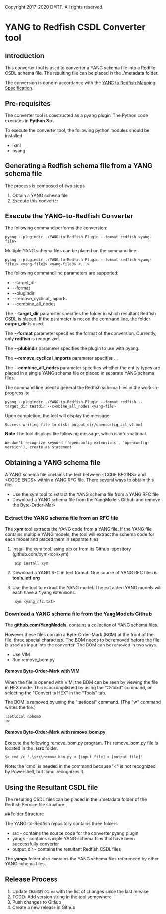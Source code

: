 Copyright 2017-2020 DMTF. All rights reserved.

# YANG to Redfish CSDL Converter tool

## Introduction

This converter tool is used to converter a YANG schema file into a Redfile CSDL schema file. The resulting file can be placed in the ./metadata folder.

The conversion is done in accordance with the [YANG to Redfish Mapping Specification](https://www.dmtf.org/sites/default/files/standards/documents/DSP0271_0.5.6.pdf).

## Pre-requisites

The converter tool is constructed as a pyang plugin. The Python code executes in **Python 3.x.**.

To execute the converter tool, the following python modules should be installed.

* lxml
* pyang

## Generating a Redfish schema file from a YANG schema file

The process is composed of two steps

1. Obtain a YANG schema file
2. Execute this converter

## Execute the YANG-to-Redfish Converter

The following command performs the conversion:

    pyang --plugindir ./YANG-to-Redfish-Plugin --format redfish <yang-file>

Multiple YANG schema files can be placed on the command line:
    
    pyang --plugindir ./YANG-to-Redfish-Plugin --format redfish <yang-file1> <yang-file2> <yang-file3> <...>

The following command line parameters are supported:

* --target\_dir
* --format
* --plugindir
* --remove\_cyclical\_imports
* --combine\_all\_nodes

The **--target\_dir** parameter specifies the folder in which resultant Redfish CSDL is placed.  If the parameter is not on the command line, the folder **output\_dir** is used.

The **--format** parameter specifies the format of the conversion. Currently, only **redfish** is recognized.

The **--plubindir** parameter specifies the plugin to use with pyang.

The **--remove\_cyclical\_imports** parameter specifies ...

The **--combine\_all\_nodes** parameter specifies whether the entity types are placed in a single YANG schema file or placed in separate YANG schema files.

The command line used to general the Redfish schema files in the work-in-progress is:

    pyang --plugindir ./YANG-to-Redfish-Plugin --format redfish --target_dir testdir --combine_all_nodes <yang-file>
    
Upon completion, the tool will display the message

    Success writing file to disk: output_dir/openconfig_acl_v1.xml

**Note** The tool displays the following message, which is informational.

    We don't recognize keyword ('openconfig-extensions', 'openconfig-version'), create as statement

## Obtaining a YANG schema file

A YANG schema file contains the text between <CODE BEGINS\> and <CODE ENDS\> within a YANG RFC file.  There several ways to obtain this file.

* Use the xym tool to extract the YANG schema file from a YANG RFC file
* Download a YANG schema file from the YangModels Github and remove the Byte-Order-Mark

### Extract the YANG schema file from an RFC file

The **xym** tool extracts the YANG code from a YANG file.  If the YANG file contains multiple YANG models, the tool will extract the schema code for each model and placed them in separate files.

1. Install the xym tool, using pip or from its Github repository (github.com/xym-tool/xym)

        pip install xym

2. Download a YANG RFC in text format.  One source of YANG RFC files is **tools.ietf.org**
3. Use the tool to extract the YANG model.  The extracted YANG models will each have a *.yang extensions.

        xym <yang_rfc.txt>

### Download a YANG schema file from the YangModels Github

The **github.com/YangModels**, contains a collection of YANG schema files.

However these files contain a Byte-Order-Mark (BOM) at the front of the file, three special characters. The BOM needs to be removed before the file is used as input into the converter. The BOM can be removed in two ways.

* Use VIM
* Run remove_bom.py

#### Remove Byte-Order-Mark with VIM

When the file is opened with VIM, the BOM can be seen by viewing the file in HEX mode. This is accomplished by using the ":%1xxd" command, or selecting the "Convert to HEX" in the "Tools" tab.

The BOM is removed by using the ":setlocal" command. (The "w" command writes the file.)

    :setlocal nobomb 
    :w

#### Remove Byte-Order-Mark with remove_bom.py

Execute the following remove_bom.py program. The remove_bom.py file is located in the **./src** folder.

    $> cmd /c '.\src\remove_bom.py < [input file] > [output file]'

Note: the 'cmd' is needed in the command because "<" is not recognized by Powershell, but 'cmd' recognizes it.

## Using the Resultant CSDL file

The resulting CSDL files can be placed in the ./metadata folder of the Redfish Service file structure.

##Folder Structure 

The YANG-to-Redfish repository contains three folders:

* src - contains the source code for the converter pyang plugin
* yangs - contains sample YANG schema files that have been successfully converter
* output_dir - contains the resultant Redfish CSDL files

The **yangs** folder also contains the YANG schema files referenced by other YANG schema files.

## Release Process

1. Update `CHANGELOG.md` with the list of changes since the last release
2. TODO: Add version string in the tool somewhere
3. Push changes to Github
4. Create a new release in Github

